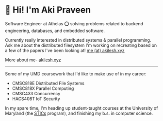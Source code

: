 # 👋 Hi! I'm Aki Praveen

Software Engineer at Athelas ⭕ solving problems related to backend engineering, databases, and embedded software.

Currently really interested in distributed systems & parallel programming. Ask me about the distributed filesystem I'm working on recreating based on a few of the papers I've been looking at! [me (at) akilesh.xyz](me@akilesh.xyz)

More about me- [akilesh.xyz](https://akilesh.xyz)

---

Some of my UMD coursework that I'd like to make use of in my career:
* CMSC818E Distributed File Systems
* CMSC818X Parallel Computing
* CMSC433 Concurrency
* HACS408T IoT Security


In my spare time, I'm heading up student-taught courses at the University of Maryland (the [STICs](http://stics.umd.edu) program), and finishing my b.s. in computer science.
